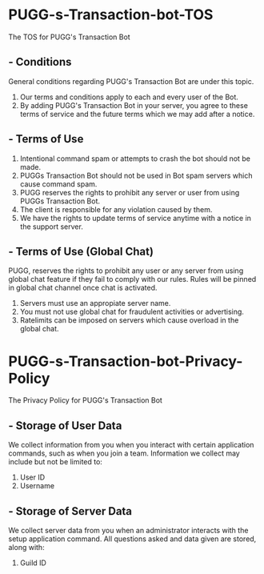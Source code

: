 # PUGG-s-Transaction-bot-TOS
The TOS for PUGG's Transaction Bot

## - Conditions

General conditions regarding PUGG's Transaction Bot are under this topic.
1. Our terms and conditions apply to each and every user of the Bot.
2. By adding PUGG's Transaction Bot in your server, you agree to these terms of service and the future terms which we may add after a notice.

   
## - Terms of Use

1. Intentional command spam or attempts to crash the bot should not be made.
2. PUGGs Transaction Bot should not be used in Bot spam servers which cause command spam.
3. PUGG reserves the rights to prohibit any server or user from using PUGGs Transaction Bot.
4. The client is responsible for any violation caused by them.
5. We have the rights to update terms of service anytime with a notice in the support server.

## - Terms of Use (Global Chat)

PUGG, reserves the rights to prohibit any user or any server from using global chat feature if they fail to comply with our rules. Rules will be pinned in global chat channel once chat is activated.
1. Servers must use an appropiate server name.
2. You must not use global chat for fraudulent activities or advertising.
3. Ratelimits can be imposed on servers which cause overload in the global chat.



# PUGG-s-Transaction-bot-Privacy-Policy
The Privacy Policy for PUGG's Transaction Bot

## - Storage of User Data
We collect information from you when you interact with certain application commands, such as when you join a team. Information we collect may include but not be limited to:
1. User ID
2. Username

## - Storage of Server Data
We collect server data from you when an administrator interacts with the setup application command. All questions asked and data given are stored, along with:
1. Guild ID
